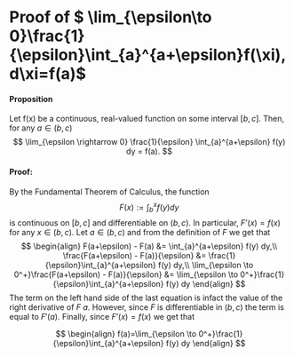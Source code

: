 # Proof of  $ \lim_{\epsilon\to 0}\frac{1}{\epsilon}\int_{a}^{a+\epsilon}f(\xi)\, d\xi=f(a)$


#### Proposition

Let f(x) be a continuous, real-valued function on some interval $[b,c]$. Then, for any $a \in (b,c)$
$$
\lim_{\epsilon \rightarrow 0} \frac{1}{\epsilon} \int_{a}^{a+\epsilon} f(y) dy = f(a).
$$
#### Proof: 

By the Fundamental Theorem of Calculus, the function
$$
F(x) := \int_{b}^x f(y) dy
$$
is continuous on $[b,c]$ and differentiable on $(b,c)$. In particular, $F’(x) = f(x)$ for any $x \in (b,c)$. Let $a\in(b,c)$ and from the definition of $F$ we get that
$$
\begin{align}
F(a+\epsilon) - F(a) &= \int_{a}^{a+\epsilon} f(y) dy,\\
\frac{F(a+\epsilon) - F(a)}{\epsilon} &= \frac{1}{\epsilon}\int_{a}^{a+\epsilon} f(y) dy,\\
\lim_{\epsilon \to 0^+}\frac{F(a+\epsilon) - F(a)}{\epsilon} &= \lim_{\epsilon \to 0^+}\frac{1}{\epsilon}\int_{a}^{a+\epsilon} f(y) dy
\end{align}
$$
The term on the left hand side of the last equation is infact the  value of the right derivative of $F$  $a$. However, since $F$ is differentiable in $(b,c)$ the term is equal to $F'(a)$. Finally, since $F’(x) = f(x)$ we get that

$$
\begin{align}
f(a)=\lim_{\epsilon \to 0^+}\frac{1}{\epsilon}\int_{a}^{a+\epsilon} f(y) dy
\end{align}
$$


<!-- #### Remarks: 

(only for graduate students and advanced and mathematics oriented undergraduate students)

The assumption that $f$ is continuous is necessary. As a counterexample, if $f(x) = 1$ at $x = 0$ and $f(x) = 0$ everywhere else, then any (Lebesgue) integral on $[0,\epsilon]$ is identically 0, regardless of epsilon. The left/right bounds of the domain (the b and c) are fairly easily to generalize.  -->
<!-- I think if f(a) =/= 0, and f(x) were defined on [a,c] only, we could extend the function to [b,c] with b < a by simply setting f(x) = f(a) for any x < a. -->